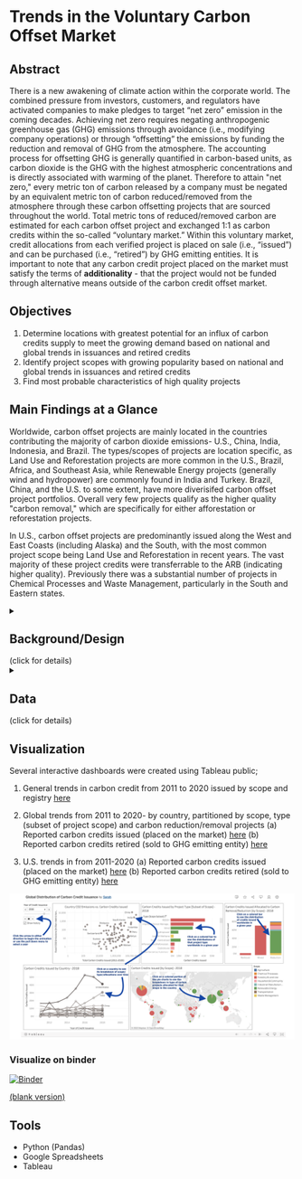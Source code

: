 # Trends in the Voluntary Carbon Offset Market 
## Abstract
There is a new awakening of climate action within the corporate world. The combined pressure from investors, customers, and regulators have activated companies to make pledges to target “net zero” emission in the coming decades. Achieving net zero requires negating anthropogenic greenhouse gas (GHG) emissions through avoidance (i.e., modifying company operations) or through “offsetting” the emissions by funding the reduction and removal of GHG from the atmosphere. The accounting process for offsetting GHG is generally quantified in carbon-based units, as carbon dioxide is the GHG with the highest atmospheric concentrations and is directly associated with warming of the planet. Therefore to attain "net zero," every metric ton of carbon released by a company must be negated by an equivalent metric ton of carbon reduced/removed from the atmosphere through these carbon offsetting projects that are sourced throughout the world. Total metric tons of reduced/removed carbon are estimated for each carbon offset project and exchanged 1:1 as carbon credits within the so-called “voluntary market.” Within this voluntary market, credit allocations from each verified project is placed on sale (i.e., “issued”)  and can be purchased (i.e., “retired”) by GHG emitting entities. It is important to note that any carbon credit project placed on the market must satisfy the terms of **additionality** - that the project would not be funded through alternative means outside of the carbon credit offset market. 

## Objectives
1) Determine locations with greatest potential for an influx of carbon credits supply to meet the growing demand based on national and global trends in issuances and retired credits
2) Identify project scopes with growing popularity based on national and global trends in issuances and retired credits
3) Find most probable characteristics of high quality projects

## Main Findings at a Glance
Worldwide, carbon offset projects are mainly located in the countries contributing the majority of carbon dioxide emissions- U.S., China, India, Indonesia, and Brazil. The types/scopes of projects are location specific, as Land Use and Reforestation projects are more common in the U.S., Brazil, Africa, and Southeast Asia, while Renewable Energy projects (generally wind and hydropower) are commonly found in India and Turkey. Brazil, China, and the U.S. to some extent, have more diverisifed carbon offset project portfolios. Overall very few projects qualify as the higher quality "carbon removal," which are specifically for either afforestation or reforestation projects.

In U.S., carbon offset projects are predominantly issued along the West and East Coasts (including Alaska) and the South, with the most common project scope being Land Use and Reforestation in recent years. The vast majority of these project credits were transferrable to the ARB (indicating higher quality). Previously there was a substantial number of projects in Chemical Processes and Waste Management, particularly in the South and Eastern states. 


<details>
  <summary><h2>Background/Design</h2> (click for details)</summary>

### Main Dataset
UC Berkeley’s Carbon Trading Project has consolidated all project activity from  four registries into [a database](https://gspp.berkeley.edu/faculty-and-impact/centers/cepp/projects/berkeley-carbon-trading-project/offsets-database), which includes specific dates (i.e., the year the project began, the year the carbon credits were issued and retired)  as well as specific aspects of the project (i.e., number of carbon credits allocated to the project, the project scope, the country/state). The voluntary carbon market has four major carbon registries that all have three main objectives: 
- Develop eligibility criteria for accepting new projects
- Assign third-party validators to verify the project’s methods
- Issue the carbon credits for accepted projects and track them throughout their lifetime on the market

Even though each carbon credit is considered to have equivalent values, unfortunately the caliber of each carbon offset project varies, and therefore more desirable credits tend to be those associated with "higher quality" projects. The Carbon Trading Project research team included two categorical features to help infer a project’s relative quality.  
**Project Activity** -  This is defined as either “temporary removal,” “reduction”, or “mixed.” Removal efforts are superior to reduction efforts because carbon is taken from the atmosphere (i.e., reforestation) as opposed to simply reducing the amount of emissions (i.e., preventing deforestation). 
**California Air and Resource Board (ARB) Credits**  -  For the U.S. specifically, there’s been heightened interest from theto migrate high-quality carbon credits into this highly-regulated “compliance market.” Projects (specifically those in the American Climate Registry and Climate Action Reserve Registry) that have passed a certain quality threshold and moved to the ARB thus far have been tagged by the researcher team as well. 

### Additional Datasets
While there is no necessity for carbon offset projects to be within proximity to the source of the greenhouse gas emissions, certain countries/states that have greater emissions may have more motivation to produce meaningful offset projects.  Two additional datasets were acquired to examine the distribution of carbon credits in relation to carbon dioxide emissions per location. [Annual fossil CO2 emissions per country](https://zenodo.org/record/5569235#.YxaGAuzMJ9v) was obtained from the Global Carbon Project for 2019 and [state-level, energy-related carbon dioxide emissions](https://www.eia.gov/environment/emissions/state/) was also obtained for 2019 from the US Energy and Information Administration.(Energy-related CO2 emissions account for 84% of total carbon emissions in the US.) 
</details>

<details>
  <summary><h2>Data</h2> (click for details)</summary>

The original Voluntary Carbon Offset dataset from UC Berkeley’s Carbon Trading Project was in wide format and contained 6081 projects with 148 features. The dataset includes variables on the voluntary registry for the project, project location (world region, country, and, if relevant, state and exact locale), project developer, project scope, detail on project type and methodology used, as well as carbon credits issued/registered/retired each year (since 1996). Data on the global and U.S. CO2 emissions were filtered for only year 2019.

### Data Cleaning and Aggregation
Data cleaning was limited to data transformation (from wide to long) for the voluntary carbon market registry data and some manually resolving of country names to merge country/state level carbon emission data with the voluntary carbon market registry data. After transforming the data to long format there were 17 categorical variables and 6 continuous variables of potential interest. As 2457 projects listed had no carbon credits issued yet, a remaining 3624 entries for projects were used for years 2011 to 2020. 
For overall annual trends of carbon credits issued, annual credits were aggregated by scope and voluntary registry. For annual global or national dashboards, carbon credits issued were aggregated across particular locations, given the project scope, type, contributions to carbon reductions or removal, and ARB status. 
</details>

## Visualization
Several interactive dashboards were created using Tableau public; 
1) General trends in carbon credit from 2011 to 2020 issued by scope and registry [here](https://public.tableau.com/app/profile/sarah8808/viz/TrendsinCarbonIssuedbyRegistryScope/Dashboard15)

2) Global trends from 2011 to 2020- by country, partitioned by scope, type (subset of project scope) and carbon reduction/removal projects
(a) Reported carbon credits issued (placed on the market)  [here](https://public.tableau.com/app/profile/sarah8808/viz/GlobalDistributionofCarbonCreditIssuance/CarbonCredIssued)
(b) Reported carbon credits retired (sold to GHG emitting entity) [here](https://public.tableau.com/app/profile/sarah8808/viz/GlobalDistributionofCarbonCreditsRetired/CarbonCredRetired)

3) U.S. trends in from 2011-2020
(a) Reported carbon credits issued (placed on the market) [here](https://public.tableau.com/app/profile/sarah8808/viz/U_S_DistributionofCarbonCreditIssuance/U_S_CarbonCredIssuance)
(b) Reported carbon credits retired (sold to GHG emitting entity) [here](https://public.tableau.com/app/profile/sarah8808/viz/U_S_DistributionofCarbonCreditRetired_v2/U_S_CarbonCredRetired)

![alt text](./Image_example.png)

### Visualize on binder

[![Binder](https://mybinder.org/badge_logo.svg)](https://mybinder.org/v2/gh/SIDaniels/Carbon-Offsets-Dash/HEAD?labpath=PROJECTS_Data_Reshape.ipynb)

[(blank version)](https://mybinder.org/v2/gh/SIDaniels/Carbon-Offsets-Dash/HEAD?labpath=PROJECTS_Data_Reshape.blank.ipynb)

## Tools
- Python (Pandas)
- Google Spreadsheets
- Tableau
